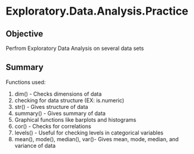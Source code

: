 # Exploratory.Data.Analysis.Practice

## Objective
Perfrom Exploratory Data Analysis on several data sets

## Summary
Functions used:
1. dim() - Checks dimensions of data
2. checking for data structure (EX: is.numeric)
3. str() - Gives structure of data
4. summary() - Gives summary of data
5. Graphical functions like barplots and histograms
6. cor() - Checks for correlations
7. levels() - Useful for checking levels in categorical variables
8. mean(), mode(), median(), var()- Gives mean, mode, median, and variance of data
